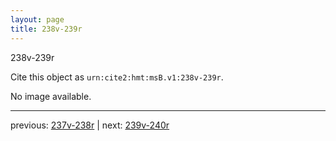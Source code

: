 ```yaml
---
layout: page
title: 238v-239r
---
```


238v-239r

Cite this object as `urn:cite2:hmt:msB.v1:238v-239r`.

No image available. 



---

previous: [237v-238r](../237v-238r/) | next: [239v-240r](../239v-240r/)